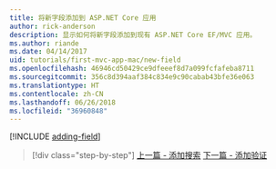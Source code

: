 ```yaml
---
title: 将新字段添加到 ASP.NET Core 应用
author: rick-anderson
description: 显示如何将新字段添加到现有 ASP.NET Core EF/MVC 应用。
ms.author: riande
ms.date: 04/14/2017
uid: tutorials/first-mvc-app-mac/new-field
ms.openlocfilehash: 46946cd50429ce9dfeeef8d7a099fcfafeba8711
ms.sourcegitcommit: 356c8d394aaf384c834e9c90cabab43bfe36e063
ms.translationtype: HT
ms.contentlocale: zh-CN
ms.lasthandoff: 06/26/2018
ms.locfileid: "36960848"
---
```

[!INCLUDE [adding-field](../../includes/mvc-intro/new-field.md)]

> [!div class="step-by-step"]
> [上一篇 - 添加搜索](search.md)
> [下一篇 - 添加验证](validation.md)
